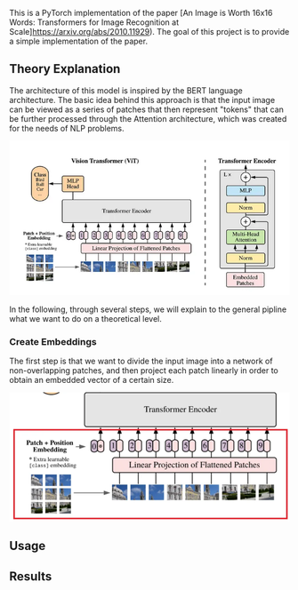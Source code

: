 This is a PyTorch implementation of the paper [An Image is Worth 16x16 Words: Transformers for Image Recognition at Scale]https://arxiv.org/abs/2010.11929). The goal of this project is to provide a simple implementation of the paper.

## Theory Explanation
The architecture of this model is inspired by the BERT language architecture. 
The basic idea behind this approach is that the input image can be viewed as a series of patches that then represent "tokens" that can be further processed through the Attention architecture, which was created for the needs of NLP problems.

![alt ViT Architecture](./theory_imgs/arch.jpg#center)

In the following, through several steps, we will explain to the general pipline what we want to do on a theoretical level.

### Create Embeddings

The first step is that we want to divide the input image into a network of non-overlapping patches, and then project each patch linearly in order to obtain an embedded vector of a certain size.

![alt ViT Architecture](./theory_imgs/embedding.PNG#center)

## Usage

## Results